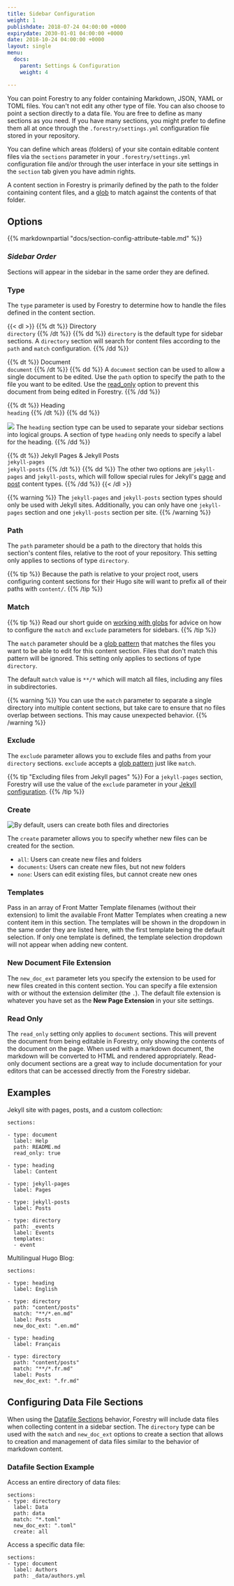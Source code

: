 ```yaml
---
title: Sidebar Configuration
weight: 1
publishdate: 2018-07-24 04:00:00 +0000
expirydate: 2030-01-01 04:00:00 +0000
date: 2018-10-24 04:00:00 +0000
layout: single
menu:
  docs:
    parent: Settings & Configuration
    weight: 4

---
```

You can point Forestry to any folder containing Markdown, JSON, YAML or TOML files. You can't not edit any other type of file.
You can also choose to point a section directly to a data file. You are free to define as many sections as you need. If you have many sections, you might prefer to define them all at once through the `.forestry/settings.yml` configuration file stored in your repository.

You can define which areas (folders) of your site contain editable content files via the `sections` parameter in your `.forestry/settings.yml` configuration file and/or through the user interface in your site settings in the `section`
 tab given you have admin rights.
 
A content section in Forestry is primarily defined by the path to the folder containing content files, and a [glob](/docs/guides/misc/working-with-globs/) to match against the contents of that folder.

## Options

{{% markdownpartial "docs/section-config-attribute-table.md" %}}

### _Sidebar Order_

Sections will appear in the sidebar in the same order they are defined.

### Type

The `type` parameter is used by Forestry to determine how to handle the files defined in the content section.

{{< dl >}}
{{% dt %}}
Directory
<br />`directory`
{{% /dt %}}
{{% dd %}}
`directory` is the default type for sidebar sections. A `directory` section will search for content files according to the `path` and `match` configuration.
{{% /dd %}}

{{% dt %}}
Document
<br />`document`
{{% /dt %}}
{{% dd %}}
A `document` section can be used to allow a single document to be edited. Use the `path` option to specify the path to the file you want to be edited. Use the [read_only](#read-only) option to prevent this document from being edited in Forestry.
{{% /dd %}}

{{% dt %}}
Heading
<br />`heading`
{{% /dt %}}
{{% dd %}}

![](/uploads/2018/08/sidebar-headings.png)
The `heading` section type can be used to separate your sidebar sections into logical groups. A section of type `heading` only needs to specify a label for the heading.
{{% /dd %}}

{{% dt %}}
Jekyll Pages & Jekyll Posts
<br />`jekyll-pages`
<br />`jekyll-posts`
{{% /dt %}}
{{% dd %}}
The other two options are `jekyll-pages` and `jekyll-posts`, which will follow special rules for Jekyll's [page](https://jekyllrb.com/docs/pages/) and [post](https://jekyllrb.com/docs/posts/) content types.
{{% /dd %}}
{{< /dl >}}

{{% warning %}}
The `jekyll-pages` and `jekyll-posts` section types should only be used with Jekyll sites. Additionally, you can only have one `jekyll-pages` section and one `jekyll-posts` section per site.
{{% /warning %}}

### Path

The `path` parameter should be a path to the directory that holds this section's content files, relative to the root of your repository. This setting only applies to sections of type `directory`.

{{% tip %}}
Because the path is relative to your project root, users configuring content sections for their Hugo site will want to prefix all of their paths with `content/`.
{{% /tip %}}

### Match

{{% tip %}}
Read our short guide on [working with globs](/docs/guides/misc/working-with-globs/) for advice on how to configure the `match` and `exclude` parameters for sidebars.
{{% /tip %}}

The `match` parameter should be a [glob pattern](/docs/guides/misc/working-with-globs/) that matches the files you want to be able to edit for this content section. Files that don't match this pattern will be ignored. This setting only applies to sections of type `directory`.

The default `match` value is `**/*` which will match all files, including any files in subdirectories.

{{% warning %}}
You can use the `match` parameter to separate a single directory into multiple content sections, but take care to ensure that no files overlap between sections. This may cause unexpected behavior.
{{% /warning %}}

### Exclude

The `exclude` parameter allows you to exclude files and paths from your `directory` sections. `exclude` accepts a [glob pattern](/docs/guides/misc/working-with-globs/) just like `match`.

{{% tip "Excluding files from Jekyll pages" %}}
For a `jekyll-pages` section, Forestry will use the value of the `exclude` parameter in your [Jekyll configuration](https://jekyllrb.com/docs/configuration/).
{{% /tip %}}

### Create

![By default, users can create both files and directories](/uploads/2018/10/create-directory-ui.png)

The `create` parameter allows you to specify whether new files can be created for the section. 

- `all`: Users can create new files and folders
- `documents`: Users can create new files, but not new folders
- `none`: Users can edit existing files, but cannot create new ones

### Templates

Pass in an array of Front Matter Template filenames (without their extension) to limit the available Front Matter Templates when creating a new content item in this section. The templates will be shown in the dropdown in the same order they are listed here, with the first template being the default selection. If only one template is defined, the template selection dropdown will not appear when adding new content.

### New Document File Extension

The `new_doc_ext` parameter lets you specify the extension to be used for new files created in this content section. You can specify a file extension with or without the extension delimiter (the `.`). The default file extension is whatever you have set as the **New Page Extension** in your site settings.

### Read Only

The `read_only` setting only applies to `document` sections. This will prevent the document from being editable in Forestry, only showing the contents of the document on the page. When used with a markdown document, the markdown will be converted to HTML and rendered appropriately. Read-only document sections are a great way to include documentation for your editors that can be accessed directly from the Forestry sidebar.

## Examples

Jekyll site with pages, posts, and a custom collection:

    sections:
    
    - type: document
      label: Help
      path: README.md
      read_only: true
    
    - type: heading
      label: Content
    
    - type: jekyll-pages
      label: Pages
    
    - type: jekyll-posts
      label: Posts
    
    - type: directory
      path: _events
      label: Events
      templates:
      - event

Multilingual Hugo Blog:

    sections:
    
    - type: heading
      label: English
    
    - type: directory
      path: "content/posts"
      match: "**/*.en.md"
      label: Posts
      new_doc_ext: ".en.md"
    
    - type: heading
      label: Français
    
    - type: directory
      path: "content/posts"
      match: "**/*.fr.md"
      label: Posts
      new_doc_ext: ".fr.md"

## Configuring Data File Sections

When using the [Datafile Sections](/docs/editing/data-files/#datafile-sections) behavior, Forestry will include data files when collecting content in a sidebar section. The `directory` type can be used with the `match` and `new_doc_ext` options to create a section that allows to creation and management of data files similar to the behavior of markdown content.

### Datafile Section Example

Access an entire directory of data files:

```
sections:
- type: directory
  label: Data
  path: data
  match: "*.toml"
  new_doc_ext: ".toml"
  create: all
```

Access a specific data file:

```
sections:
- type: document
  label: Authors
  path: _data/authors.yml
```
